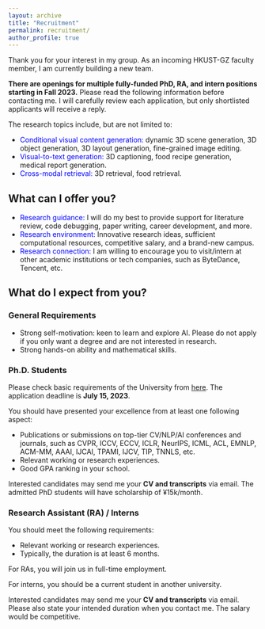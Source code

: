 ```yaml
---
layout: archive
title: "Recruitment"
permalink: recruitment/
author_profile: true
---
```



Thank you for your interest in my group. As an incoming HKUST-GZ faculty member, I am currently building a new team. 

**There are openings for multiple fully-funded PhD, RA, and intern positions starting in Fall 2023.** Please read the following information before contacting me. I will carefully review each application, but only shortlisted applicants will receive a reply.

The research topics include, but are not limited to:
- <font color="blue">Conditional visual content generation:</font> dynamic 3D scene generation, 3D object generation, 3D layout generation, fine-grained image editing.
- <font color="blue">Visual-to-text generation:</font> 3D captioning, food recipe generation, medical report generation.
- <font color="blue">Cross-modal retrieval:</font> 3D retrieval, food retrieval.

## What can I offer you?
- <font color="blue">Research guidance:</font> I will do my best to provide support for literature review, code debugging, paper writing, career development, and more.
- <font color="blue">Research environment:</font> Innovative research ideas, sufficient computational resources, competitive salary, and a brand-new campus.
- <font color="blue">Research connection:</font> I am willing to encourage you to visit/intern at other academic institutions or tech companies, such as ByteDance, Tencent, etc.

## What do I expect from you?

### General Requirements
- Strong self-motivation: keen to learn and explore AI. Please do not apply if you only want a degree and are not interested in research.
- Strong hands-on ability and mathematical skills.


### Ph.D. Students
Please check basic requirements of the University from [here](https://hkust-gz.edu.cn/admissions/). The application deadline is **July 15, 2023**.

You should have presented your excellence from at least one following aspect:

- Publications or submissions on top-tier CV/NLP/AI conferences and journals, such as CVPR, ICCV, ECCV, ICLR, NeurIPS, ICML, ACL, EMNLP, ACM-MM, AAAI, IJCAI, TPAMI, IJCV, TIP, TNNLS, etc.
- Relevant working or research experiences.
- Good GPA ranking in your school.

Interested candidates may send me your **CV and transcripts** via email. The admitted PhD students will have scholarship of ¥15k/month.

### Research Assistant (RA) / Interns

You should meet the following requirements:

- Relevant working or research experiences.
- Typically, the duration is at least 6 months.

For RAs, you will join us in full-time employment.

For interns, you should be a current student in another university.

Interested candidates may send me your **CV and transcripts** via email. Please also state your intended duration when you contact me. The salary would be competitive.
